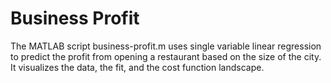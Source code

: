 # Business Profit

The MATLAB script business-profit.m uses single variable linear regression to predict the profit from opening a restaurant based on the size of the city. It visualizes the data, the fit, and the cost function landscape.
